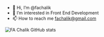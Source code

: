 - 👋 Hi, I’m @fachalik
- 👀 I’m interested in Front End Development
- 📫 How to reach me fachalik@gmail.com

![FA Chalik GitHub stats](https://github-readme-stats.vercel.app/api?username=fachalik&show_icons=true&theme=radical)

<!---
fachalik/fachalik is a ✨ special ✨ repository because its `README.md` (this file) appears on your GitHub profile.
You can click the Preview link to take a look at your changes.
--->
